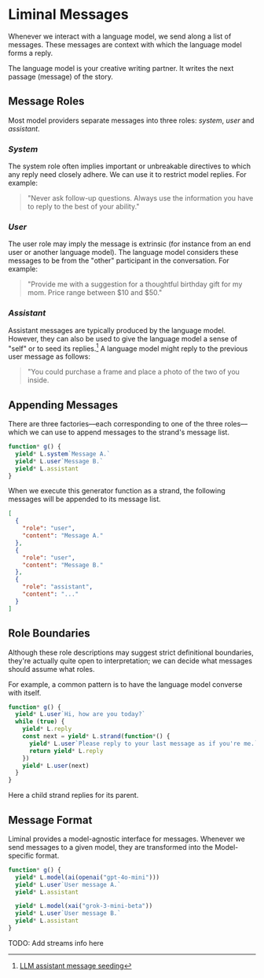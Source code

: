 # Liminal Messages <Badge type="warning" text="beta" />

Whenever we interact with a language model, we send along a list of messages.
These messages are context with which the language model forms a reply.

The language model is your creative writing partner. It writes the next passage
(message) of the story.

## Message Roles

Most model providers separate messages into three roles: _system_, _user_ and
_assistant_.

### _System_

The system role often implies important or unbreakable directives to which any
reply need closely adhere. We can use it to restrict model replies. For example:

> "Never ask follow-up questions. Always use the information you have to reply
> to the best of your ability."

### _User_

The user role may imply the message is extrinsic (for instance from an end user
or another language model). The language model considers these messages to be
from the "other" participant in the conversation. For example:

> "Provide me with a suggestion for a thoughtful birthday gift for my mom. Price
> range between $10 and $50."

### _Assistant_

Assistant messages are typically produced by the language model. However, they
can also be used to give the language model a sense of "self" or to seed its
replies.[^1] A language model might reply to the previous user message as
follows:

> "You could purchase a frame and place a photo of the two of you inside.

## Appending Messages

There are three factories––each corresponding to one of the three roles––which
we can use to append messages to the strand's message list.

```ts
function* g() {
  yield* L.system`Message A.`
  yield* L.user`Message B.`
  yield* L.assistant
}
```

When we execute this generator function as a strand, the following messages will
be appended to its message list.

```json
[
  {
    "role": "user",
    "content": "Message A."
  },
  {
    "role": "user",
    "content": "Message B."
  },
  {
    "role": "assistant",
    "content": "..."
  }
]
```

## Role Boundaries

Although these role descriptions may suggest strict definitional boundaries,
they're actually quite open to interpretation; we can decide what messages
should assume what roles.

For example, a common pattern is to have the language model converse with
itself.

```ts
function* g() {
  yield* L.user`Hi, how are you today?`
  while (true) {
    yield* L.reply
    const next = yield* L.strand(function*() {
      yield* L.user`Please reply to your last message as if you're me.`
      return yield* L.reply
    })
    yield* L.user(next)
  }
}
```

Here a child strand replies for its parent.

## Message Format

Liminal provides a model-agnostic interface for messages. Whenever we send
messages to a given model, they are transformed into the Model-specific format.

```ts
function* g() {
  yield* L.model(ai(openai("gpt-4o-mini")))
  yield* L.user`User message A.`
  yield* L.assistant

  yield* L.model(xai("grok-3-mini-beta"))
  yield* L.user`User message B.`
  yield* L.assistant
}
```

TODO: Add streams info here

[^1]: [LLM assistant message seeding](https://padolsey.medium.com/simple-llm-gpt-trick-seeding-08fbcc1880c7)
